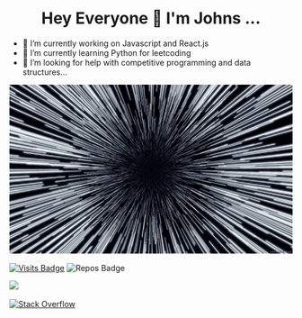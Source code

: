 <h1 align="center"><b>Hey Everyone 👋 I'm Johns  ...</b></h1>

- 🔭 I’m currently working on  Javascript and React.js
- 🌱 I’m currently learning Python for leetcoding 
- 🤔 I’m looking for help with competitive programming and data structures...

<img src="https://github.com/DEVELOPER-IN-PROGRESS/DEVELOPER-IN-PROGRESS/blob/main/images/loop.gif" alt="" width="900px" height="300px">

[![Visits Badge](https://badges.pufler.dev/visits/developer-in-progress/developer-in-progress?style=?flat-square&color=blue)](https://github.com/developer-in-progress/developer-in-progress)
![Repos Badge](https://badges.pufler.dev/repos/developer-in-progress?style=flat-square&color=blue)

[<img src="https://img.shields.io/badge/linkedin-%230077B5.svg?&style=flat-squar&logo=linkedin&logoColor=white" />](https://www.linkedin.com/in/johns-joseph-632935183/)

[![Stack Overflow](https://img.shields.io/badge/-Stackoverflow-FE7A16?style=for-the-badge&logo=stack-overflow&logoColor=white)](https://stackoverflow.com/users/14087323/iceweasel?tab=profile)

<!--p align="left"> <img src="https://komarev.com/ghpvc/?username=developer-in-progress" alt="johnsjoseph" /> </p-->







 

